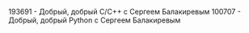193691 - Добрый, добрый C/C++ с Сергеем Балакиревым
100707 - Добрый, добрый Python с Сергеем Балакиревым